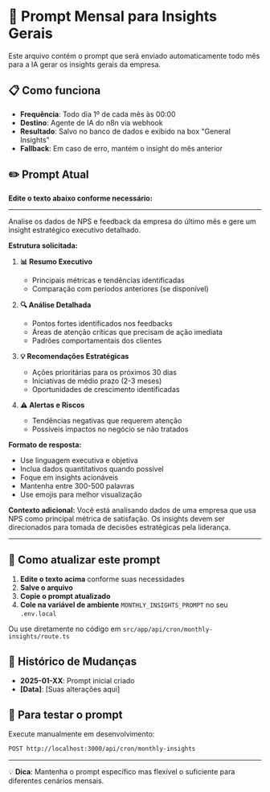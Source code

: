 # 🤖 Prompt Mensal para Insights Gerais

Este arquivo contém o prompt que será enviado automaticamente todo mês para a IA gerar os insights gerais da empresa.

## 📋 Como funciona

- **Frequência**: Todo dia 1º de cada mês às 00:00
- **Destino**: Agente de IA do n8n via webhook
- **Resultado**: Salvo no banco de dados e exibido na box "General Insights"
- **Fallback**: Em caso de erro, mantém o insight do mês anterior

## ✏️ Prompt Atual

**Edite o texto abaixo conforme necessário:**

---

Analise os dados de NPS e feedback da empresa do último mês e gere um insight estratégico executivo detalhado.

**Estrutura solicitada:**

1. **📊 Resumo Executivo**
   - Principais métricas e tendências identificadas
   - Comparação com períodos anteriores (se disponível)

2. **🔍 Análise Detalhada**
   - Pontos fortes identificados nos feedbacks
   - Áreas de atenção críticas que precisam de ação imediata
   - Padrões comportamentais dos clientes

3. **💡 Recomendações Estratégicas**
   - Ações prioritárias para os próximos 30 dias
   - Iniciativas de médio prazo (2-3 meses)
   - Oportunidades de crescimento identificadas

4. **⚠️ Alertas e Riscos**
   - Tendências negativas que requerem atenção
   - Possíveis impactos no negócio se não tratados

**Formato de resposta:**
- Use linguagem executiva e objetiva
- Inclua dados quantitativos quando possível
- Foque em insights acionáveis
- Mantenha entre 300-500 palavras
- Use emojis para melhor visualização

**Contexto adicional:**
Você está analisando dados de uma empresa que usa NPS como principal métrica de satisfação. Os insights devem ser direcionados para tomada de decisões estratégicas pela liderança.

---

## 🔧 Como atualizar este prompt

1. **Edite o texto acima** conforme suas necessidades
2. **Salve o arquivo** 
3. **Copie o prompt atualizado**
4. **Cole na variável de ambiente** `MONTHLY_INSIGHTS_PROMPT` no seu `.env.local`

Ou use diretamente no código em `src/app/api/cron/monthly-insights/route.ts`

## 📝 Histórico de Mudanças

- **2025-01-XX**: Prompt inicial criado
- **[Data]**: [Suas alterações aqui]

## 🧪 Para testar o prompt

Execute manualmente em desenvolvimento:
```bash
POST http://localhost:3000/api/cron/monthly-insights
```

---

💡 **Dica**: Mantenha o prompt específico mas flexível o suficiente para diferentes cenários mensais.
